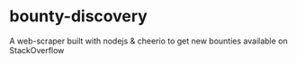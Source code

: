 # bounty-discovery
A web-scraper built with nodejs & cheerio to get new bounties available on StackOverflow
